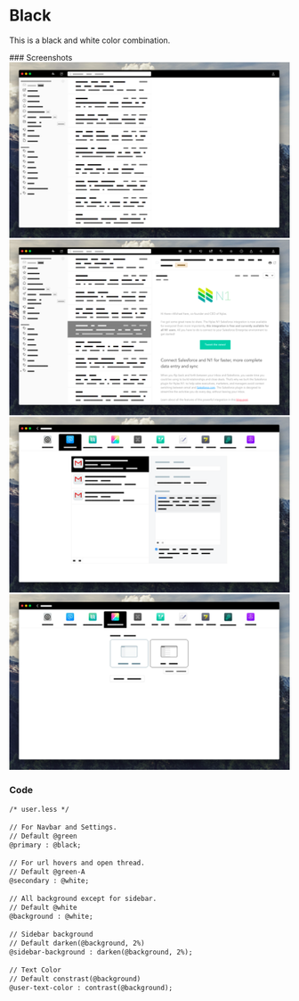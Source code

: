# Black
This is a black and white color combination.

### Screenshots
![main](../img//black/main.png)
![email](../img//black/email.png)
![accounts](../img//black/accounts.png)
![appareance](../img//black/appareance.png)

### Code

```less
/* user.less */

// For Navbar and Settings.
// Default @green
@primary : @black;

// For url hovers and open thread.
// Default @green-A
@secondary : @white;

// All background except for sidebar.
// Default @white
@background : @white;

// Sidebar background
// Default darken(@background, 2%)
@sidebar-background : darken(@background, 2%);

// Text Color
// Default constrast(@background)
@user-text-color : contrast(@background);
```
